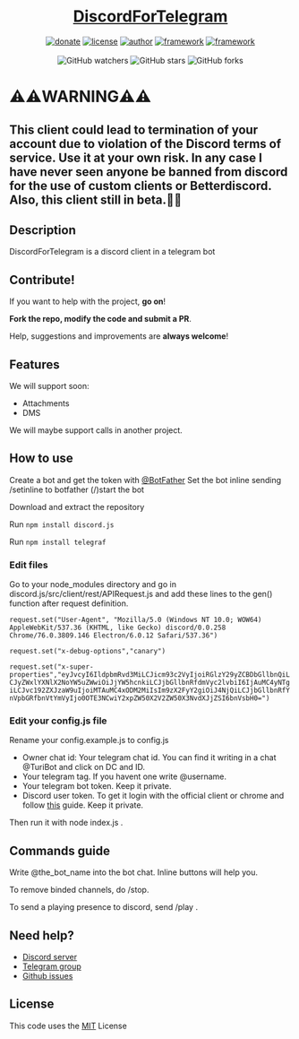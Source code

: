 <h1 align="center">
<a href="https://github.com/discordgram/DiscordForTelegram">DiscordForTelegram</a>
</h1>

<p align="center">
  <a href="https://www.patreon.com/shishcat"><img alt="donate" src="https://c5.patreon.com/external/logo/become_a_patron_button@2x.png"/></a>
<a href="https://spdx.org/licenses/MIT.html"><img alt="license" src="https://img.shields.io/github/license/discordgram/DiscordForTelegram"/></a>
<a href="https://shishcat.ga"><img alt="author" src="https://img.shields.io/badge/author-ShiSHcat8214-red"/></a>
<a href="https://telegraf.js.org"><img alt="framework" src="https://img.shields.io/badge/framework--telegram-Telegraf-yellow"/></a>
<a href="https://discord.js.org"><img alt="framework" src="https://img.shields.io/badge/framework--discord-discord.js-yellow"/></a>
<br>
<br>
<img alt="GitHub watchers" src="https://img.shields.io/github/watchers/discordgram/DiscordForTelegram?style=social">
<img alt="GitHub stars" src="https://img.shields.io/github/stars/discordgram/DiscordForTelegram?style=social">
<img alt="GitHub forks" src="https://img.shields.io/github/forks/discordgram/DiscordForTelegram?style=social">

<h1>⚠️⚠️<b>WARNING</b>⚠️⚠️</h1>
<h2>This client could lead to termination of your account due to violation of the Discord terms of service. Use it at your own risk. In any case I have never seen anyone be banned from discord for the use of custom clients or Betterdiscord.
Also, this client still in beta.🍝🍝</h2>
</p>

## Description
DiscordForTelegram is a discord client in a telegram bot


## Contribute!
If you want to help with the project, **go on**!

**Fork the repo, modify the code and submit a PR**.

Help, suggestions and improvements are **always welcome**!


## Features
We will support soon:
- Attachments
- DMS 

We will maybe support calls in another project.


## How to use
Create a bot and get the token with [@BotFather](https://t.me/BotFather)
Set the bot inline sending /setinline to botfather
(/)start the bot

Download and extract the repository

Run `npm install discord.js`

Run `npm install telegraf`


### Edit files
Go to your node_modules directory and go in discord.js/src/client/rest/APIRequest.js and add these lines to the gen() function after request definition. 

`request.set("User-Agent", "Mozilla/5.0 (Windows NT 10.0; WOW64) AppleWebKit/537.36 (KHTML, like Gecko) discord/0.0.258 Chrome/76.0.3809.146 Electron/6.0.12 Safari/537.36")`

`request.set("x-debug-options","canary")`

`request.set("x-super-properties","eyJvcyI6IldpbmRvd3MiLCJicm93c2VyIjoiRGlzY29yZCBDbGllbnQiLCJyZWxlYXNlX2NoYW5uZWwiOiJjYW5hcnkiLCJjbGllbnRfdmVyc2lvbiI6IjAuMC4yNTgiLCJvc192ZXJzaW9uIjoiMTAuMC4xODM2MiIsIm9zX2FyY2giOiJ4NjQiLCJjbGllbnRfYnVpbGRfbnVtYmVyIjo0OTE3NCwiY2xpZW50X2V2ZW50X3NvdXJjZSI6bnVsbH0=")`


### Edit your config.js file
Rename your config.example.js to config.js
- Owner chat id: Your telegram chat id. You can find it writing in a chat @TuriBot and click on DC and ID.
- Your telegram tag. If you havent one write @username.
- Your telegram bot token. Keep it private.
- Discord user token. To get it login with the official client or chrome and follow [this](https://discordhelp.net/discord-token) guide. Keep it private.

Then run it with node index.js .


## Commands guide
Write @the_bot_name into the bot chat. Inline buttons will help you.

To remove binded channels, do /stop.

To send a playing presence to discord, send /play <game>.


## Need help?
- [Discord server](https://discord.gg/sgwm7Ax)
- [Telegram group](https://t.me/discordgram)
- [Github issues](https://github.com/discordgram/DiscordForTelegram/issues)


## License
This code uses the [MIT](https://spdx.org/licenses/MIT.html) License
